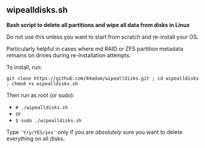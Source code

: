 ## wipealldisks.sh
**Bash script to delete all partitions and wipe all data from disks in Linux**

Do not use this unless you want to start from scratch and re-install your OS.

Particularly helpful in cases where md RAID or ZFS partition metadata remains on drives during re-installation attempts.

To install, run:

`git clone https://github.com/84adam/wipealldisks.git ; cd wipealldisks ; chmod +x wipealldisks.sh`

Then run as root (or sudo):

* `# ./wipealldisks.sh`
* or
* `$ sudo ./wipealldisks.sh`

Type `'Y/y/YES/yes'` only if you are *absolutely* sure you want to delete everything on all disks.
